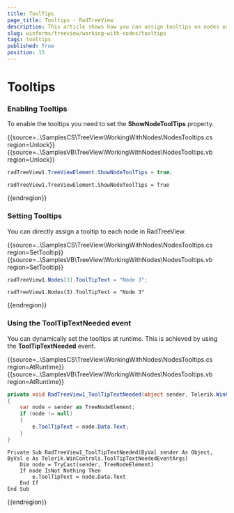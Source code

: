 ```yaml
---
title: ToolTips
page_title: Tooltips - RadTreeView
description: This article shows how you can assign tooltips on nodes or set the tooltips text at run-time.
slug: winforms/treeview/working-with-nodes/tooltips
tags: tooltips
published: True
position: 15
---
```


# Tooltips

### Enabling Tooltips

To enable the tooltips you need to set the __ShowNodeToolTips__ property.

{{source=..\SamplesCS\TreeView\WorkingWithNodes\NodesTooltips.cs region=Unlock}} 
{{source=..\SamplesVB\TreeView\WorkingWithNodes\NodesTooltips.vb region=Unlock}}
````C#
radTreeView1.TreeViewElement.ShowNodeToolTips = true;

````
````VB.NET
radTreeView1.TreeViewElement.ShowNodeToolTips = True

```` 


{{endregion}} 

### Setting Tooltips

You can directly assign a tooltip to each node in RadTreeView.

{{source=..\SamplesCS\TreeView\WorkingWithNodes\NodesTooltips.cs region=SetTooltip}} 
{{source=..\SamplesVB\TreeView\WorkingWithNodes\NodesTooltips.vb region=SetTooltip}}
````C#
radTreeView1.Nodes[3].ToolTipText = "Node 3";

````
````VB.NET
radTreeView1.Nodes(3).ToolTipText = "Node 3"

```` 


{{endregion}} 

### Using the ToolTipTextNeeded event

You can dynamically set the tooltips at runtime. This is achieved by using the __ToolTipTextNeeded__ event.

{{source=..\SamplesCS\TreeView\WorkingWithNodes\NodesTooltips.cs region=AtRuntime}} 
{{source=..\SamplesVB\TreeView\WorkingWithNodes\NodesTooltips.vb region=AtRuntime}}
````C#
private void RadTreeView1_ToolTipTextNeeded(object sender, Telerik.WinControls.ToolTipTextNeededEventArgs e)
{
    var node = sender as TreeNodeElement;
    if (node != null)
    {
        e.ToolTipText = node.Data.Text;
    }
}

````
````VB.NET
Private Sub RadTreeView1_ToolTipTextNeeded(ByVal sender As Object, ByVal e As Telerik.WinControls.ToolTipTextNeededEventArgs)
    Dim node = TryCast(sender, TreeNodeElement)
    If node IsNot Nothing Then
        e.ToolTipText = node.Data.Text
    End If
End Sub

```` 


{{endregion}} 
